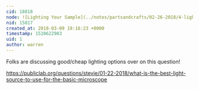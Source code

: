 ```yaml
---
cid: 18818
node: ![Lighting Your Sample](../notes/partsandcrafts/02-26-2018/4-lighting-your-sample)
nid: 15817
created_at: 2018-03-09 19:16:23 +0000
timestamp: 1520622983
uid: 1
author: warren
---
```


Folks are discussing good/cheap lighting options over on this question!

https://publiclab.org/questions/stevie/01-22-2018/what-is-the-best-light-source-to-use-for-the-basic-microscope